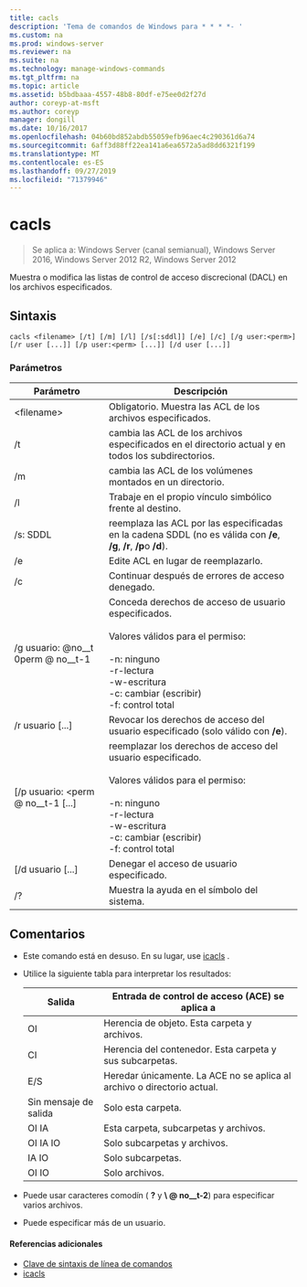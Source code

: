 ```yaml
---
title: cacls
description: 'Tema de comandos de Windows para * * * *- '
ms.custom: na
ms.prod: windows-server
ms.reviewer: na
ms.suite: na
ms.technology: manage-windows-commands
ms.tgt_pltfrm: na
ms.topic: article
ms.assetid: b5bdbaaa-4557-48b8-80df-e75ee0d2f27d
author: coreyp-at-msft
ms.author: coreyp
manager: dongill
ms.date: 10/16/2017
ms.openlocfilehash: 04b60bd852abdb55059efb96aec4c290361d6a74
ms.sourcegitcommit: 6aff3d88ff22ea141a6ea6572a5ad8dd6321f199
ms.translationtype: MT
ms.contentlocale: es-ES
ms.lasthandoff: 09/27/2019
ms.locfileid: "71379946"
---
```

# <a name="cacls"></a>cacls

>Se aplica a: Windows Server (canal semianual), Windows Server 2016, Windows Server 2012 R2, Windows Server 2012

Muestra o modifica las listas de control de acceso discrecional (DACL) en los archivos especificados.  
## <a name="syntax"></a>Sintaxis  
```  
cacls <filename> [/t] [/m] [/l] [/s[:sddl]] [/e] [/c] [/g user:<perm>] [/r user [...]] [/p user:<perm> [...]] [/d user [...]]  
```  
### <a name="parameters"></a>Parámetros  

|        Parámetro        |                                                                                            Descripción                                                                                             |
|-------------------------|----------------------------------------------------------------------------------------------------------------------------------------------------------------------------------------------------|
|      \<filename\>       |                                                                            Obligatorio. Muestra las ACL de los archivos especificados.                                                                             |
|           /t            |                                                          cambia las ACL de los archivos especificados en el directorio actual y en todos los subdirectorios.                                                          |
|           /m            |                                                                          cambia las ACL de los volúmenes montados en un directorio.                                                                           |
|           /l            |                                                                        Trabaje en el propio vínculo simbólico frente al destino.                                                                         |
|         /s: SDDL         |                                       reemplaza las ACL por las especificadas en la cadena SDDL (no es válida con **/e**, **/g**, **/r**, **/p**o **/d**).                                        |
|           /e            |                                                                                 Edite ACL en lugar de reemplazarlo.                                                                                  |
|           /c            |                                                                                 Continuar después de errores de acceso denegado.                                                                                  |
|    /g usuario: @no__t 0perm @ no__t-1     |   Conceda derechos de acceso de usuario especificados.<br /><br />Valores válidos para el permiso:<br /><br />-n: ninguno<br />-r-lectura<br />-w-escritura<br />-c: cambiar (escribir)<br />-f: control total   |
|      /r usuario [...]      |                                                                  Revocar los derechos de acceso del usuario especificado (solo válido con **/e**).                                                                   |
| [/p usuario: \<perm @ no__t-1 [...] | reemplazar los derechos de acceso del usuario especificado.<br /><br />Valores válidos para el permiso:<br /><br />-n: ninguno<br />-r-lectura<br />-w-escritura<br />-c: cambiar (escribir)<br />-f: control total |
|     [/d usuario [...]      |                                                                                    Denegar el acceso de usuario especificado.                                                                                     |
|           /?            |                                                                                Muestra la ayuda en el símbolo del sistema.                                                                                |

## <a name="remarks"></a>Comentarios  
- Este comando está en desuso. En su lugar, use [icacls](icacls.md) .  
- Utilice la siguiente tabla para interpretar los resultados:  


  |      Salida       |                Entrada de control de acceso (ACE) se aplica a                |
  |-------------------|---------------------------------------------------------------------|
  |        OI         |               Herencia de objeto. Esta carpeta y archivos.                |
  |        CI         |           Herencia del contenedor. Esta carpeta y sus subcarpetas.            |
  |        E/S         | Heredar únicamente. La ACE no se aplica al archivo o directorio actual. |
  | Sin mensaje de salida |                          Solo esta carpeta.                          |
  |     OI IA      |                 Esta carpeta, subcarpetas y archivos.                 |
  |   OI IA IO    |                     Solo subcarpetas y archivos.                      |
  |     IA IO      |                          Solo subcarpetas.                           |
  |     OI IO      |                             Solo archivos.                             |


- Puede usar caracteres comodín ( **?** y **\\ @ no__t-2**) para especificar varios archivos.  
- Puede especificar más de un usuario.  

#### <a name="additional-references"></a>Referencias adicionales  
-   [Clave de sintaxis de línea de comandos](command-line-syntax-key.md)   
-   [icacls](icacls.md)  
